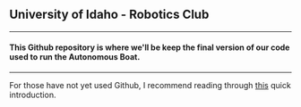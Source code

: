 ## University of Idaho - Robotics Club
---
#### This Github repository is where we'll be keep the final version of our code used to run the Autonomous Boat.
---
For those have not yet used Github, I recommend reading through [this](https://guides.github.com/activities/hello-world/ "Github Walkthrough") quick introduction.
